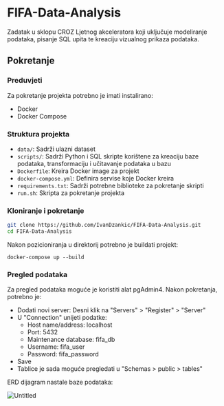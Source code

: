 # FIFA-Data-Analysis

Zadatak u sklopu CROZ Ljetnog akceleratora koji uključuje modeliranje podataka, pisanje SQL upita te kreaciju vizualnog prikaza podataka.

## Pokretanje

### Preduvjeti

Za pokretanje projekta potrebno je imati instalirano:
- Docker
- Docker Compose

### Struktura projekta

- `data/`: Sadrži ulazni dataset
- `scripts/`: Sadrži Python i SQL skripte korištene za kreaciju baze podataka, transformaciju i učitavanje podataka u bazu
- `Dockerfile`: Kreira Docker image za projekt
- `docker-compose.yml`: Definira servise koje Docker kreira
- `requirements.txt`: Sadrži potrebne biblioteke za pokretanje skripti
- `run.sh`: Skripta za pokretanje projekta

### Kloniranje i pokretanje

```bash
git clone https://github.com/IvanDzankic/FIFA-Data-Analysis.git
cd FIFA-Data-Analysis
```
Nakon pozicioniranja u direktorij potrebno je buildati projekt:
```
docker-compose up --build
```

### Pregled podataka

Za pregled podataka moguće je koristiti alat pgAdmin4.
Nakon pokretanja, potrebno je:
- Dodati novi server: Desni klik na "Servers" > "Register" > "Server"
- U "Connection" unijeti podatke:
    - Host name/address: localhost
    - Port: 5432
    - Maintenance database: fifa_db
    - Username: fifa_user
    - Password: fifa_password
- Save
- Tablice je sada moguće pregledati u "Schemas > public > tables"

ERD dijagram nastale baze podataka:

![Untitled](https://github.com/user-attachments/assets/db1f01f1-de73-45dc-8e12-2949de34a64e)
